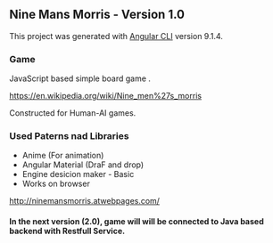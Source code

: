 ## Nine Mans Morris - Version 1.0

This project was generated with [Angular CLI](https://github.com/angular/angular-cli) version 9.1.4.

### Game
JavaScript based simple board game .

https://en.wikipedia.org/wiki/Nine_men%27s_morris

Constructed for Human-AI games.

### Used Paterns nad Libraries

* Anime (For animation)
* Angular Material (DraF and drop)
* Engine desicion maker - Basic
* Works on browser

http://ninemansmorris.atwebpages.com/

#### In the next version (2.0), game will will be connected to Java based backend with Restfull Service.

